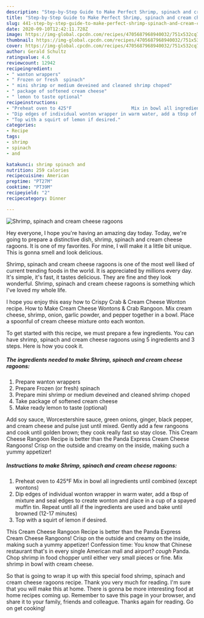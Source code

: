 ```yaml
---
description: "Step-by-Step Guide to Make Perfect Shrimp, spinach and cream cheese ragoons"
title: "Step-by-Step Guide to Make Perfect Shrimp, spinach and cream cheese ragoons"
slug: 441-step-by-step-guide-to-make-perfect-shrimp-spinach-and-cream-cheese-ragoons
date: 2020-09-10T12:42:11.728Z
image: https://img-global.cpcdn.com/recipes/4705687968940032/751x532cq70/shrimp-spinach-and-cream-cheese-ragoons-recipe-main-photo.jpg
thumbnail: https://img-global.cpcdn.com/recipes/4705687968940032/751x532cq70/shrimp-spinach-and-cream-cheese-ragoons-recipe-main-photo.jpg
cover: https://img-global.cpcdn.com/recipes/4705687968940032/751x532cq70/shrimp-spinach-and-cream-cheese-ragoons-recipe-main-photo.jpg
author: Gerald Schultz
ratingvalue: 4.6
reviewcount: 12942
recipeingredient:
- " wanton wrappers"
- " Frozen or fresh  spinach"
- " mini shrimp or medium deveined and cleaned shrimp choped"
- " package of softened cream cheese"
- " lemon to taste optional"
recipeinstructions:
- "Preheat oven to 425°F                      Mix in bowl all ingredients until combined (except wontons)"
- "Dip edges of individual wonton wrapper in warm water, add a tbsp of mixture and seal edges to create wonton and place in a cup of a spayed muffin tin. Repeat until all if the ingredients are used and bake until browned (12-17 minutes)"
- "Top with a squirt of lemon if desired."
categories:
- Recipe
tags:
- shrimp
- spinach
- and

katakunci: shrimp spinach and 
nutrition: 259 calories
recipecuisine: American
preptime: "PT27M"
cooktime: "PT39M"
recipeyield: "2"
recipecategory: Dinner

---
```



![Shrimp, spinach and cream cheese ragoons](https://img-global.cpcdn.com/recipes/4705687968940032/751x532cq70/shrimp-spinach-and-cream-cheese-ragoons-recipe-main-photo.jpg)

Hey everyone, I hope you're having an amazing day today. Today, we're going to prepare a distinctive dish, shrimp, spinach and cream cheese ragoons. It is one of my favorites. For mine, I will make it a little bit unique. This is gonna smell and look delicious.

Shrimp, spinach and cream cheese ragoons is one of the most well liked of current trending foods in the world. It is appreciated by millions every day. It's simple, it's fast, it tastes delicious. They are fine and they look wonderful. Shrimp, spinach and cream cheese ragoons is something which I've loved my whole life.

I hope you enjoy this easy how to Crispy Crab &amp; Cream Cheese Wonton recipe. How to Make Cream Cheese Wontons &amp; Crab Rangoon. Mix cream cheese, shrimp, onion, garlic powder, and pepper together in a bowl. Place a spoonful of cream cheese mixture onto each wonton.


To get started with this recipe, we must prepare a few ingredients. You can have shrimp, spinach and cream cheese ragoons using 5 ingredients and 3 steps. Here is how you cook it.

<!--inarticleads1-->

##### The ingredients needed to make Shrimp, spinach and cream cheese ragoons:

1. Prepare  wanton wrappers
1. Prepare  Frozen (or fresh)  spinach
1. Prepare  mini shrimp or medium deveined and cleaned shrimp choped
1. Take  package of softened cream cheese
1. Make ready  lemon to taste (optional)


Add soy sauce, Worcestershire sauce, green onions, ginger, black pepper, and cream cheese and pulse just until mixed. Gently add a few rangoons and cook until golden brown; they cook really fast so stay close. This Cream Cheese Rangoon Recipe is better than the Panda Express Cream Cheese Rangoons! Crisp on the outside and creamy on the inside, making such a yummy appetizer! 

<!--inarticleads2-->

##### Instructions to make Shrimp, spinach and cream cheese ragoons:

1. Preheat oven to 425°F                      Mix in bowl all ingredients until combined (except wontons)
1. Dip edges of individual wonton wrapper in warm water, add a tbsp of mixture and seal edges to create wonton and place in a cup of a spayed muffin tin. Repeat until all if the ingredients are used and bake until browned (12-17 minutes)
1. Top with a squirt of lemon if desired.


This Cream Cheese Rangoon Recipe is better than the Panda Express Cream Cheese Rangoons! Crisp on the outside and creamy on the inside, making such a yummy appetizer! Confession time: You know that Chinese restaurant that&#39;s in every single American mall and airport? *cough* Panda. Chop shrimp in food chopper until either very small pieces or fine. Mix shrimp in bowl with cream cheese. 

So that is going to wrap it up with this special food shrimp, spinach and cream cheese ragoons recipe. Thank you very much for reading. I'm sure that you will make this at home. There is gonna be more interesting food at home recipes coming up. Remember to save this page in your browser, and share it to your family, friends and colleague. Thanks again for reading. Go on get cooking!
